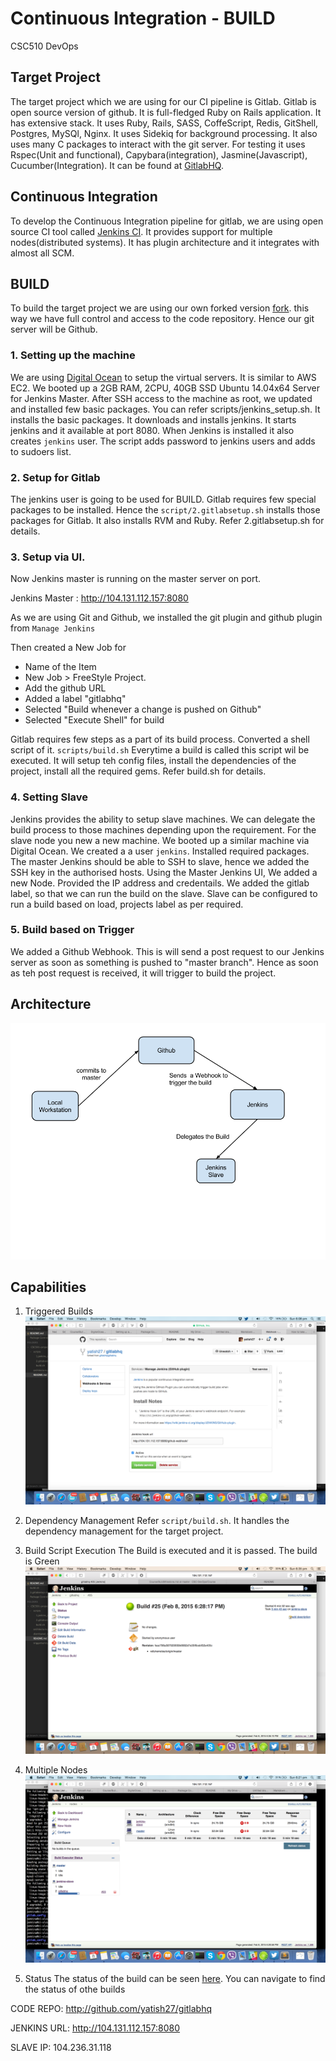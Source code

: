 # Continuous Integration - BUILD

CSC510 DevOps

## Target Project
The target project which we are using for our CI pipeline is Gitlab. Gitlab is open source version of github. It is full-fledged Ruby on Rails application. It has extensive stack. It uses Ruby, Rails, SASS, CoffeScript, Redis, GitShell, Postgres, MySQl, Nginx. It uses Sidekiq for background processing. It also uses many C packages to interact with the git server. For testing it uses Rspec(Unit and functional), Capybara(integration), Jasmine(Javascript), Cucumber(Integration). It can be found at [GitlabHQ](http://github.com/gitlabhq/gitlabhq).

## Continuous Integration
To develop the Continuous Integration pipeline for gitlab, we are using open source CI tool called [Jenkins CI](http://jenkins-ci.org/). It provides support for multiple nodes(distributed systems). It has plugin architecture and it integrates with almost all SCM.

## BUILD 

To build the target project we are using our own forked version [fork](http://github.com/yatish27/gitlabhq). this way we have full control and access to the code repository. Hence our git server will be Github.

### 1. Setting up the machine
We are using [Digital Ocean](http://digitalocean.com) to setup the virtual servers. It is similar to AWS EC2. We booted up a 2GB RAM, 2CPU, 40GB SSD Ubuntu 14.04x64 Server for Jenkins Master.
After SSH access to the machine as root, we updated and installed few basic packages. 
You can refer scripts/jenkins_setup.sh. It installs the basic packages. It downloads and installs jenkins. It starts jenkins and it available at port 8080.
When Jenkins is installed it also creates `jenkins` user. The script adds password to jenkins users and adds to sudoers list.
 
### 2. Setup for Gitlab
The jenkins user is going to be used for BUILD. Gitlab requires few special packages to be installed. Hence the `script/2.gitlabsetup.sh`  installs those packages for Gitlab. It also installs RVM and Ruby.
Refer 2.gitlabsetup.sh for details.

### 3. Setup via UI.
Now Jenkins master is running on the master server on port. 

Jenkins Master : http://104.131.112.157:8080

As we are using Git and Github, we installed the git plugin and github plugin from `Manage Jenkins`

Then created a New Job for 

* Name of the Item
* New Job > FreeStyle Project. 
* Add the github URL
* Added a label "gitlabhq"
* Selected "Build whenever a change is pushed on Github"
* Selected "Execute Shell" for build

Gitlab requires few steps as a part of its build process. Converted a shell script of it. `scripts/build.sh`
Everytime a build is called this script wil be executed. It will setup teh config files, install the dependencies of the project, install all the required gems.
Refer build.sh for details.

### 4. Setting Slave
Jenkins provides the ability to setup slave machines. We can delegate the build process to those machines depending upon the requirement.
For the slave node you new a new machine. We booted up a similar machine via Digital Ocean. 
We created a a user `jenkins`. Installed required packages. 
The master Jenkins should be able to SSH to slave, hence we added the SSH key in the authorised hosts.
Using the Master Jenkins UI, We added a new Node. Provided the IP address and credentails. We added the gitlab label, so that we can run the build on the slave. Slave can be configured to run a build based on load, projects label as per required.

### 5. Build based on Trigger
We added a Github Webhook. This is will send a post request to our Jenkins server as soon as something is pushed to "master branch". Hence as soon as teh post request is received, it will trigger to build the project.

## Architecture
![Architecture for CI](./imgs/architecture.png)

## Capabilities
1. Triggered Builds
![Trigger Build](./imgs/trigger_build.png)

2. Dependency Management
Refer `script/build.sh`. It handles the dependency management for the target project.

3. Build Script Execution
The Build is executed and it is passed. The build is Green
![Green Build](./imgs/green_build.png)

4. Multiple Nodes
![Distributed Nodes](imgs/distributed_nodes.png)

5. Status
The status of the build can be seen [here](http://104.131.112.157:8080/job/gitlabhq/25/console). You can navigate to find the status of othe builds

CODE REPO: http://github.com/yatish27/gitlabhq

JENKINS URL: http://104.131.112.157:8080

SLAVE IP: 104.236.31.118


 






